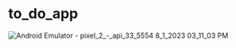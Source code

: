 # to_do_app

![Android Emulator - pixel_2_-_api_33_5554 8_1_2023 03_11_03 PM](https://github.com/FatoomRe/Flutter-ToDo-App/assets/112693194/ce541990-ee02-47a1-9901-bfff32c193ed)

